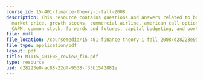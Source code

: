 ```yaml
---
course_id: 15-401-finance-theory-i-fall-2008
description: This resource contains questions and answers related to bond maturing,
  market price, growth stocks, commercial airline, american call option, fixed income,
  CAPM, common stock, forwards and futures, capital budgeting, and portfolio theory.
file: null
file_location: /coursemedia/15-401-finance-theory-i-fall-2008/d28223e0ac8822df9538f33b1542881e_MIT15_401F08_review_fin.pdf
file_type: application/pdf
layout: pdf
title: MIT15_401F08_review_fin.pdf
type: resource
uid: d28223e0-ac88-22df-9538-f33b1542881e
---
```

